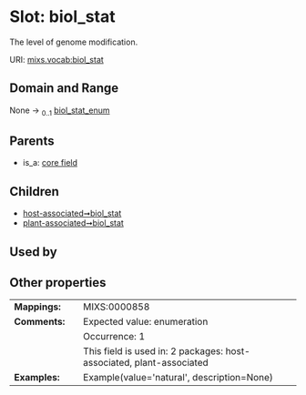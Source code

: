 
# Slot: biol_stat


The level of genome modification.

URI: [mixs.vocab:biol_stat](https://w3id.org/mixs/vocab/biol_stat)


## Domain and Range

None &#8594;  <sub>0..1</sub> [biol_stat_enum](biol_stat_enum.md)

## Parents

 *  is_a: [core field](core_field.md)

## Children

 *  [host-associated➞biol_stat](host_associated_biol_stat.md)
 *  [plant-associated➞biol_stat](plant_associated_biol_stat.md)

## Used by


## Other properties

|  |  |  |
| --- | --- | --- |
| **Mappings:** | | MIXS:0000858 |
| **Comments:** | | Expected value: enumeration |
|  | | Occurrence: 1 |
|  | | This field is used in: 2 packages: host-associated, plant-associated |
| **Examples:** | | Example(value='natural', description=None) |

